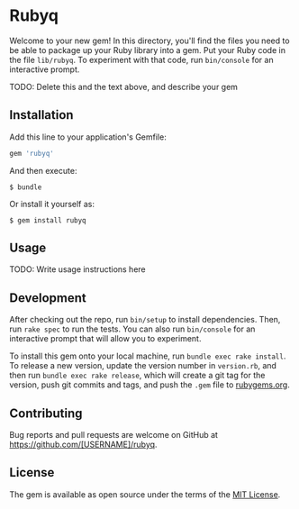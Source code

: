 # Rubyq

Welcome to your new gem! In this directory, you'll find the files you need to be able to package up your Ruby library into a gem. Put your Ruby code in the file `lib/rubyq`. To experiment with that code, run `bin/console` for an interactive prompt.

TODO: Delete this and the text above, and describe your gem

## Installation

Add this line to your application's Gemfile:

```ruby
gem 'rubyq'
```

And then execute:

    $ bundle

Or install it yourself as:

    $ gem install rubyq

## Usage

TODO: Write usage instructions here

## Development

After checking out the repo, run `bin/setup` to install dependencies. Then, run `rake spec` to run the tests. You can also run `bin/console` for an interactive prompt that will allow you to experiment.

To install this gem onto your local machine, run `bundle exec rake install`. To release a new version, update the version number in `version.rb`, and then run `bundle exec rake release`, which will create a git tag for the version, push git commits and tags, and push the `.gem` file to [rubygems.org](https://rubygems.org).

## Contributing

Bug reports and pull requests are welcome on GitHub at https://github.com/[USERNAME]/rubyq.

## License

The gem is available as open source under the terms of the [MIT License](https://opensource.org/licenses/MIT).
